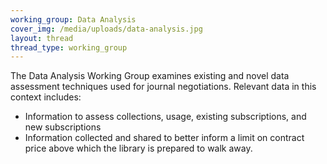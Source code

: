 ```yaml
---
working_group: Data Analysis
cover_img: /media/uploads/data-analysis.jpg
layout: thread
thread_type: working_group
---
```

The Data Analysis Working Group examines existing and novel data assessment techniques used for journal negotiations. Relevant data in this context includes:

* Information to assess collections, usage, existing subscriptions, and new subscriptions
* Information collected and shared to better inform a limit on contract price above which the library is prepared to walk away.
